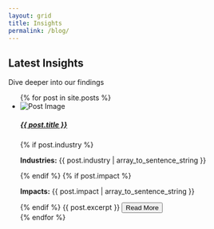 ```yaml
---
layout: grid
title: Insights
permalink: /blog/
---
```


<h2>Latest Insights</h2>
<p class="intro-text">Dive deeper into our findings</p>

<ul class="listing-grid">
    {% for post in site.posts %}
    <li data-post-url="{{ post.url }}">
        <img class="image-thumbnail" src="{{ post.image }}" alt="Post Image" />
        <a href="{{ post.url }}"><h5>{{ post.title }}</h5></a>
        <span class="meta-block">
            {% if post.industry %}
            <p class="post-meta"><b>Industries:</b> {{ post.industry | array_to_sentence_string }}</p>
            {% endif %}
            {% if post.impact %}
            <p class="post-meta"><b>Impacts:</b> {{ post.impact | array_to_sentence_string }}</p>
            {% endif %}
        </span>
        {{ post.excerpt }}
        <a href="{{ post.url }}" class="panel-cta-link"><button class="btn-tertiary">Read More</button></a>
    </li>
    {% endfor %}
</ul>